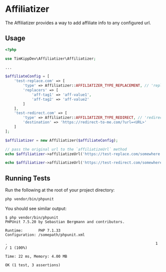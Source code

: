 # Affiliatizer

The Affiliatizer provides a way to add affiliate info to any configured url.

## Usage

```php
<?php

use TimKippDev\Affiliatizer\Affiliatizer;

...

$affiliateConfig = [
    'test-replace.com' => [ 
        'type' => Affiliatizer::AFFILIATIZER_TYPE_REPLACEMENT, // 'replace'
        'replacers' => [
            'aff-tag1' => 'aff-value1',
            'aff-tag2' => 'aff-value2'
        ]
    ],
    'test-redirect.com' => [ 
        'type' => Affiliatizer::AFFILIATIZER_TYPE_REDIRECT, // 'redirect'
        'destination' => 'https://redirect-to-me.com/?url=<URL>'
    ]
];

$affiliatizer = new Affiliatizer($affiliateConfig);

// pass the original url to the `affiliatizeUrl` method
echo $affiliatizer->affiliatizeUrl('https://test-replace.com/somewhere'); // you should get https://test-replace.com/somewhere?aff-tag1=aff-value1&aff-tag2=aff-value2

echo $affiliatizer->affiliatizeUrl('https://test-redirect.com/somewhere'); // you should get https://redirect-to-me.com/?url=https%3A%2F%2Ftest-redirect.com%2Fsomewhere
```

## Running Tests

Run the following at the root of your project directory:
```bash
php vendor/bin/phpunit
```

You should see similar output:
```
$ php vendor/bin/phpunit
PHPUnit 7.5.20 by Sebastian Bergmann and contributors.

Runtime:       PHP 7.1.33
Configuration: /somepath/phpunit.xml

.                                                                   1 / 1 (100%)

Time: 22 ms, Memory: 4.00 MB

OK (1 test, 3 assertions)
```
